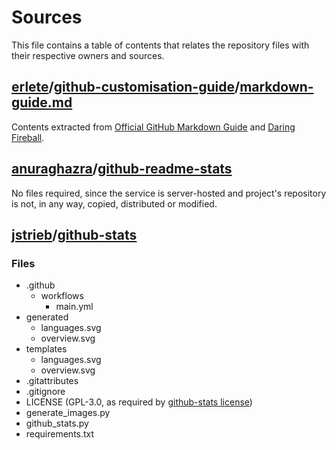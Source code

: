 # Sources

This file contains a table of contents that relates the repository files with their respective owners and sources.

## [erlete](https://github.com/erlete/)/[github-customisation-guide](https://github.com/erlete/github-customisation-guide/)/[markdown-guide.md](https://github.com/erlete/github-customisation-guide/blob/master/markdown_guide.md)

Contents extracted from [Official GitHub Markdown Guide](https://guides.github.com/features/mastering-markdown/) and [Daring Fireball](https://daringfireball.net/projects/markdown/syntax).

## [anuraghazra](https://github.com/anuraghazra/)/[github-readme-stats](https://github.com/anuraghazra/github-readme-stats/)

No files required, since the service is server-hosted and project's repository is not, in any way, copied, distributed or modified.

## [jstrieb](https://github.com/jstrieb/)/[github-stats](https://github.com/anuraghazra/github-readme-stats/)

### Files

* .github
  * workflows
    * main.yml
* generated
  * languages.svg
  * overview.svg
* templates
  * languages.svg
  * overview.svg
* .gitattributes
* .gitignore
* LICENSE (GPL-3.0, as required by [github-stats license](https://github.com/jstrieb/github-stats/blob/master/LICENSE/))
* generate_images.py
* github_stats.py
* requirements.txt
